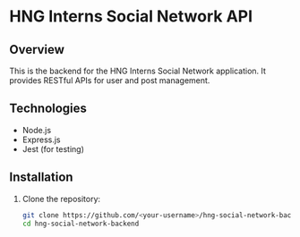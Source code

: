 # HNG Interns Social Network API

## Overview
This is the backend for the HNG Interns Social Network application. It provides RESTful APIs for user and post management.

## Technologies
- Node.js
- Express.js
- Jest (for testing)

## Installation
1. Clone the repository:
   ```bash
   git clone https://github.com/<your-username>/hng-social-network-backend.git
   cd hng-social-network-backend